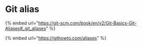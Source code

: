 # Git alias

{% embed url="https://git-scm.com/book/en/v2/Git-Basics-Git-Aliases#_git_aliases" %}

{% embed url="https://githowto.com/aliases" %}

